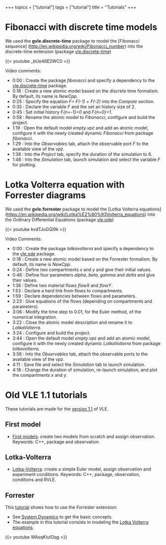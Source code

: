 +++
topics = ["tutorial"]
tags = ["tutorial"]
title = "Tutorials"
+++

# Fibonacci with discrete time models

We used the **gvle.discrete-time** package to  model the [Fibonacci sequence]
(http://en.wikipedia.org/wiki/Fibonacci_number) into the discrete-time extension
(package [vle.discrete-time](../packages/vle.discrete-time))

{{< youtube _bUe46E2WC0 >}}

Video comments:

* 0:00 : Create the package _fibonacci_ and specify a dependency to the
  [vle.discrete-time](../packages/vle.discrete-time) package.
* 0:18 : Create a new atomic model based on the discrete time formalism.
  By default, its name is _NewCpp_.
* 0:25 : Specify the equation _F= F(-1) + F(-2)_ into the _Compute_ section.
* 0:35 : Declare the variable _F_ and the set an history size of 2.
* 0:45 : Set initial history _F{n=-1}=0_ and _F{n=0}=1_.
* 0:58 : Rename the atomic model to _Fibonacci_, configure and build the project.
* 1:19 : Open the default model _empty.vpz_ and add an atomic model, configure
 it with the newly created dynamic _Fibonacci_ from package _fibonacci_.
* 1:29 : Into the _Observables_ tab, attach the observable port _F_ to the
 available view of the _vpz_.
* 1:38 : Into the _Project_ tab, specify the duration of the simulation to 6.
* 1:48 : Into the _Simulation_ tab, launch simulation and select the variable _F_
 for plotting.

# Lotka Volterra equation with Forrester diagrams

We used the **gvle.forrester** package to  model the [Lotka Volterra equations]
(https://en.wikipedia.org/wiki/Lotka%E2%80%93Volterra_equations) into the Ordinary
Differential Equations (package [vle.ode](../packages/vle.ode))

{{< youtube kvdTJuGQl9k >}}

Video Comments:

* 0:00 : Create the package _lotkavolterra_ and specify a dependency to the
  [vle.ode](../packages/vle.ode) package.
* 0:18 : Create a new atomic model based on the Forrester formalism.
  By default, its name is _NewCpp_.
* 0:24 : Define two compartments _x_ and _y_ and give their initial values.
* 0:46 : Define four parameters _alpha_, _beta_, _gamma_ and _delta_ and give
  their values.
* 1:36 : Define two material flows _flowX_ and _flowY_.
* 1:53 : Declare a hard link from flows to compartments.
* 1:59 : Declare dependencies between flows and parameters.
* 2:23 : Give equations of the flows (depending on compartments and parameters).
* 3:06 : Modify the time step to 0.01, for the Euler method, of the numerical
  integration.
* 3:22 : Close the atomic model description and rename it to _LotkaVolterra_.
* 3:24 : Configure and build the project.
* 3:44 : Open the default model _empty.vpz_ and add an atomic model, configure
 it with the newly created dynamic _LotkaVolterra_ from package _lotkavolterra_.
* 3:56 : Into the _Observables_ tab, attach the observable ports to the
 available view of the _vpz_.
* 4:11 : Save file and select the _Simulation_ tab to launch simulation.
* 4:18 : Change the duration of simulation, re-launch simulation, and plot the
  compartments _x_ and _y_.


# Old VLE 1.1 tutorials

These tutorials are made for the [version 1.1](../vle-11) of VLE.

## First model

- [First models](tuto-01): create two models from scratch and assign
  observation. Keywords: C++, package and observation.

## Lotka-Volterra

- [Lotka-Volterra](tuto-02): create a simple Euler model, assign observation
  and experiment conditions. Keywords: C++, package, observation, conditions
  and RVLE.

## Forrester

This [tutorial](http://www.youtube.com/watch?v=WAsqKIuIOqg&feature=youtu.be)
shows how to use the Forrester extension:

- See [System Dynamics](http://en.wikipedia.org/wiki/System_dynamics) to get the
  basic concepts.
- The example in this tutorial consists in modeling the
  [Lotka Volterra equations](http://en.wikipedia.org/wiki/Lotka%E2%80%93Volterra_equation).

{{< youtube WAsqKIuIOqg >}}
